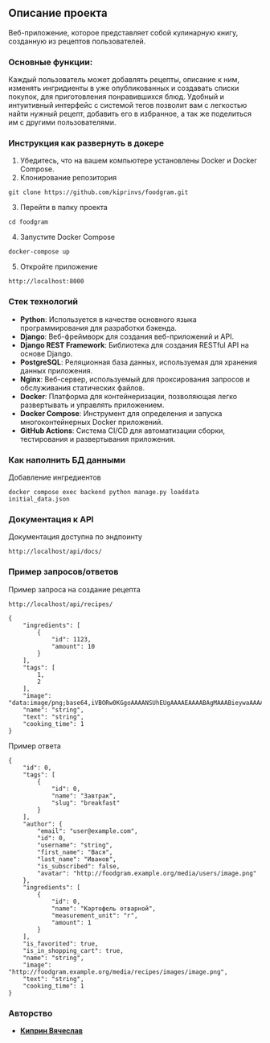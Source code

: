 ## Описание проекта
Веб-приложение, которое представляет собой кулинарную книгу, созданную из рецептов пользователей.
### Основные функции:
Каждый пользователь может добавлять рецепты, описание к ним, изменять ингридиенты в уже опубликованных и создавать списки покупок, для приготовления понравившихся блюд. 
Удобный и интуитивный интерфейс с системой тегов позволит вам с легкостью найти нужный рецепт, добавить его в избранное, а так же поделиться им с другими пользователями. 

### Инструкция как развернуть в докере
1. Убедитесь, что на вашем компьютере установлены Docker и Docker Compose.
2. Клонирование репозитория
```
git clone https://github.com/kiprinvs/foodgram.git
```
3. Перейти в папку проекта
```
cd foodgram
```
4. Запустите Docker Compose
```
docker-compose up
```
5. Откройте приложение
```
http://localhost:8000
```

### Стек технологий
- **Python**: Используется в качестве основного языка программирования для разработки бэкенда.  
- **Django**: Веб-фреймворк для создания веб-приложений и API.  
- **Django REST Framework**: Библиотека для создания RESTful API на основе Django.  
- **PostgreSQL**: Реляционная база данных, используемая для хранения данных приложения.  
- **Nginx**: Веб-сервер, используемый для проксирования запросов и обслуживания статических файлов.  
- **Docker**: Платформа для контейнеризации, позволяющая легко развертывать и управлять приложением.  
- **Docker Compose**: Инструмент для определения и запуска многоконтейнерных Docker приложений.  
- **GitHub Actions**: Система CI/CD для автоматизации сборки, тестирования и развертывания приложения.

### Как наполнить БД данными
Добавление ингредиентов
```
docker compose exec backend python manage.py loaddata initial_data.json
```

### Документация к API
Документация доступна по эндпоинту
```
http://localhost/api/docs/
```


### Пример запросов/ответов
Пример запроса на создание рецепта
 ```
http://localhost/api/recipes/
```
```
{
    "ingredients": [
        {
            "id": 1123,
            "amount": 10
        }
    ],
    "tags": [
        1,
        2
    ],
    "image": "data:image/png;base64,iVBORw0KGgoAAAANSUhEUgAAAAEAAAABAgMAAABieywaAAAACVBMVEUAAAD///9fX1/S0ecCAAAACXBIWXMAAA7EAAAOxAGVKw4bAAAACklEQVQImWNoAAAAggCByxOyYQAAAABJRU5ErkJggg==",
    "name": "string",
    "text": "string",
    "cooking_time": 1
}
```

Пример ответа
```
{
    "id": 0,
    "tags": [
        {
            "id": 0,
            "name": "Завтрак",
            "slug": "breakfast"
        }
    ],
    "author": {
        "email": "user@example.com",
        "id": 0,
        "username": "string",
        "first_name": "Вася",
        "last_name": "Иванов",
        "is_subscribed": false,
        "avatar": "http://foodgram.example.org/media/users/image.png"
    },
    "ingredients": [
        {
            "id": 0,
            "name": "Картофель отварной",
            "measurement_unit": "г",
            "amount": 1
        }
    ],
    "is_favorited": true,
    "is_in_shopping_cart": true,
    "name": "string",
    "image": "http://foodgram.example.org/media/recipes/images/image.png",
    "text": "string",
    "cooking_time": 1
}
```

### Авторство

- **[Киприн Вячеслав](https://github.com/kiprinvs)**
